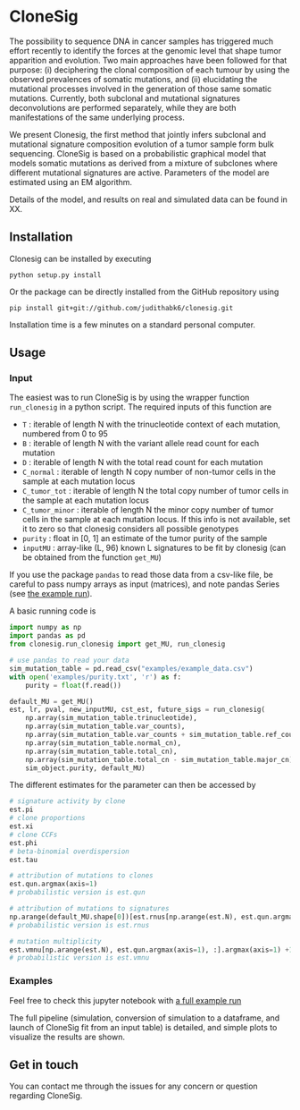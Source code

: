# CloneSig

The possibility to sequence DNA in cancer samples has triggered much effort recently to identify the forces at the genomic level that shape tumor apparition and evolution. Two main approaches have been followed for that purpose: (i) deciphering the clonal composition of each tumour by using the observed prevalences of somatic mutations, and (ii) elucidating the mutational processes involved in the generation of those same somatic mutations. Currently, both subclonal and mutational signatures deconvolutions are performed separately, while they are both manifestations of the same underlying process.

We present Clonesig, the first method that jointly infers subclonal and mutational signature composition evolution of a tumor sample form bulk sequencing. CloneSig is based on a probabilistic graphical model that models somatic mutations as derived from a mixture of subclones where different mutational signatures are active. Parameters of the model are estimated using an EM algorithm. 

Details of the model, and results on real and simulated data can be found in XX.

## Installation

Clonesig can be installed by executing
```
python setup.py install
```

Or the package can be directly installed from the GitHub repository using
```
pip install git+git://github.com/judithabk6/clonesig.git
```

Installation time is a few minutes on a standard personal computer.

## Usage
### Input
The easiest was to run CloneSig is by using the wrapper function `run_clonesig` in a python script. The required inputs of this function are 
- `T` : iterable of length N with the trinucleotide context of each mutation, numbered from 0 to 95
- `B` : iterable of length N with the variant allele read count for each mutation
- `D` : iterable of length N with the total read count for each mutation
- `C_normal` : iterable of length N copy number of non-tumor cells in the sample at each mutation locus
- `C_tumor_tot`  : iterable of length N the total copy number of tumor cells in the sample at each mutation locus
- `C_tumor_minor` : iterable of length N the minor copy number of tumor cells in the sample at each mutation locus. If this info is not available, set it to zero so that clonesig considers all possible genotypes
- `purity` : float in [0, 1] an estimate of the tumor purity of the sample
- `inputMU` : array-like (L, 96) known L signatures to be fit by clonesig (can be obtained from the function `get_MU`)

If you use the package `pandas` to read those data from a csv-like file, be careful to pass numpy arrays as input (matrices), and note pandas Series (see [the example run](https://github.com/judithabk6/clonesig/blob/master/examples/full_CloneSig_run_with_simulated_data.ipynb)).

A basic running code is

``` python
import numpy as np
import pandas as pd
from clonesig.run_clonesig import get_MU, run_clonesig

# use pandas to read your data
sim_mutation_table = pd.read_csv("examples/example_data.csv")
with open('examples/purity.txt', 'r') as f:
    purity = float(f.read())

default_MU = get_MU()
est, lr, pval, new_inputMU, cst_est, future_sigs = run_clonesig(
    np.array(sim_mutation_table.trinucleotide),
    np.array(sim_mutation_table.var_counts),
    np.array(sim_mutation_table.var_counts + sim_mutation_table.ref_counts),
    np.array(sim_mutation_table.normal_cn),
    np.array(sim_mutation_table.total_cn),
    np.array(sim_mutation_table.total_cn - sim_mutation_table.major_cn),
    sim_object.purity, default_MU)
```

The different estimates for the parameter can then be accessed by 
``` python
# signature activity by clone
est.pi
# clone proportions
est.xi
# clone CCFs
est.phi
# beta-binomial overdispersion
est.tau

# attribution of mutations to clones
est.qun.argmax(axis=1)
# probabilistic version is est.qun

# attribution of mutations to signatures
np.arange(default_MU.shape[0])[est.rnus[np.arange(est.N), est.qun.argmax(axis=1), :].argmax(axis=1)]
# probabilistic version is est.rnus

# mutation multiplicity
est.vmnu[np.arange(est.N), est.qun.argmax(axis=1), :].argmax(axis=1) +1
# probabilistic version is est.vmnu
```



### Examples
Feel free to check this jupyter notebook with [a full example run](https://github.com/judithabk6/clonesig/blob/master/examples/full_CloneSig_run_with_simulated_data.ipynb)

The full pipeline (simulation, conversion of simulation to a dataframe, and launch of CloneSig fit from an input table) is detailed, and simple plots to visualize the results are shown.


## Get in touch
You can contact me through the issues for any concern or question regarding CloneSig.
